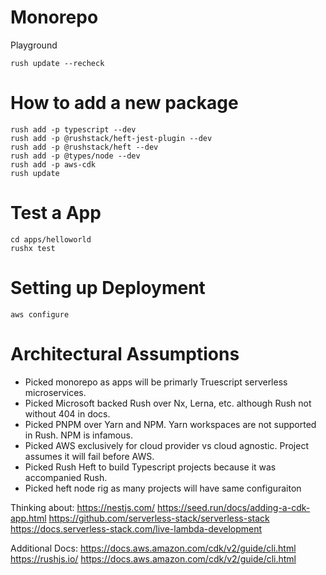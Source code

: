# Monorepo
Playground

```
rush update --recheck
```


# How to add a new package
```
rush add -p typescript --dev
rush add -p @rushstack/heft-jest-plugin --dev
rush add -p @rushstack/heft --dev
rush add -p @types/node --dev
rush add -p aws-cdk
rush update
```

# Test a App
```
cd apps/helloworld
rushx test
```

# Setting up Deployment
```
aws configure
```

# Architectural Assumptions

* Picked monorepo as apps will be primarly Truescript serverless microservices.
* Picked Microsoft backed Rush over Nx, Lerna, etc. although Rush not without 404 in docs.  
* Picked PNPM over Yarn and NPM. Yarn workspaces are not supported in Rush. NPM is infamous.
* Picked AWS exclusively for cloud provider vs cloud agnostic. Project assumes it will fail before AWS. 
* Picked Rush Heft to build Typescript projects because it was accompanied Rush.
* Picked heft node rig as many projects will have same configuraiton

Thinking about:
https://nestjs.com/
https://seed.run/docs/adding-a-cdk-app.html
https://github.com/serverless-stack/serverless-stack
https://docs.serverless-stack.com/live-lambda-development

Additional Docs:
https://docs.aws.amazon.com/cdk/v2/guide/cli.html
https://rushjs.io/
https://docs.aws.amazon.com/cdk/v2/guide/cli.html